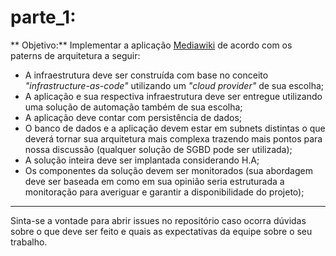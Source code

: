 # parte_1:

** Objetivo:** Implementar a aplicação [Mediawiki](https://www.mediawiki.org/wiki/MediaWiki) de acordo com os paterns de arquitetura a seguir:

* A infraestrutura deve ser construída com base no conceito *"infrastructure-as-code"* utilizando um *"cloud provider"* de sua escolha;
* A aplicação e sua respectiva infraestrutura deve ser entregue utilizando uma solução de automação também de sua escolha;
* A aplicação deve contar com persistência de dados;
* O banco de dados e a aplicação devem estar em subnets distintas o que deverá tornar sua arquitetura mais complexa trazendo mais pontos para nossa discussão (qualquer solução de SGBD pode ser utilizada);
* A solução inteira deve ser implantada considerando H.A;
* Os componentes da solução devem ser monitorados (sua abordagem deve ser baseada em como em sua opinião seria estruturada a monitoração para averiguar e garantir a disponibilidade do projeto);

---

Sinta-se a vontade para abrir issues no repositório caso ocorra dúvidas sobre o que deve ser feito e quais as expectativas da equipe sobre o seu trabalho.